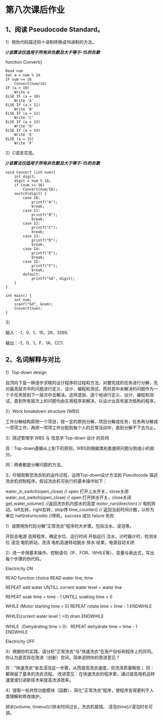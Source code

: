 # 第八次课后作业

## **1、阅读 Pseudocode Standard。** 

1）用伪代码描述将十进制转换成16进制的方法。

***//该算法仅适用于所有非负数及大于等于-15的负数***

function Convert()

    Read num
    Set a = num % 16
    IF num >= 16
        Convert(num/16)
    IF (a < 10)
        Write a
    ELSE IF (a = 10)
        Write 'A'
    ELSE IF (a = 11)
        Write 'B'
    ELSE IF (a = 12)
        Write 'C'
    ELSE IF (a = 13)
        Write 'D'
    ELSE IF (a = 14)
        Write 'E'
    ELSE (a = 15)
        Write 'F'

2）C语言实现。 

***//该算法仅适用于所有非负数及大于等于-15的负数***

    void Convert (int num){
        int digit;
        digit = num % 16;
        if (num >= 16)
            Convert(num/16);
        switch(digit) {
            case 10:
                printf("A");
                break;
            case 11:
                printf("B");
                break;
            case 12:
                printf("C");
                break;
            case 13:
                printf("D");
                break;
            case 14:
                printf("E");
                break;
            case 15:
                printf("F");
                break;
            default:
                printf("%d", digit);
        } 
    } 

    int main() {
        int num;
        scanf("%d", &num);
        Convert(num);
    }

3）

输入：-1、0、1、15、26、3265.

输出：-1、0、1、F、1A、CC1.

## **2、名词解释与对比** 
1）Top-down design 

自顶向下是一种逐步求精的设计程序的过程和方法。对要完成的任务进行分解，先对最高层次中的问题进行定义、设计、编程和测试，而将其中未解决的问题作为一个子任务放到下一层次中去解决。这样逐层、逐个地进行定义、设计、编程和测试，直到所有层次上的问题均由实用程序来解决，以设计出具有层次结构的程序。

2）Work breakdown structure (WBS)

工作分解结构即把一个项目，按一定的原则分解，项目分解成任务，任务再分解成一项项工作，再把一项项工作分配到每个人的日常活动中，直到分解不下去为止。

3）简述管理学 WBS 与 信息学 Top-down 设计 的异同

异：Top-down遵循从上到下的原则，WBS则根据类别直接把问题分割成小的部分。

同：两者都是分解问题的方法。

3、仔细观察您洗衣机的运作过程，运用Top-down设计方法和 Pseudocode 描述洗衣机控制程序。假设洗衣机可执行的基本操作如下： 

water_in_switch(open_close)  // open 打开上水开关，close关闭 
water_out_switch(open_close)  // open 打开排水开关，close关闭 
get_water_volume()  //返回洗衣机内部水的高度
motor_run(direction)  // 电机转动。left左转，right右转，stop停 
time_counter()  // 返回当前时间计数，以秒为单位 
halt(returncode)  //停机，success 成功 failure 失败

1）请使用伪代码分解“正常洗衣”程序的大步骤。包括注水、浸泡等。

开启总电源
选择程序，确定水位、运行时间
开始运行
注水，计时器计时，检测水位
浸泡
电机转动，洗涤
电机高速转动脱水
排水
结束，电源自动关闭

2）进一步用基本操作、控制语句（IF、FOR、WHILE等）、变量与表达式，写出每个步骤的伪代码。 

Electricity ON

READ function choice 
READ water line, time

REPEAT 
    add water
UNTILL current water level = water line

REPEAT 
    soak
    time = time - 1 
UNTILL soaking time = 0

WHILE (Motor starting time > 0)
REPEAT 
    rotate
    time = time - 1 
ENDWHILE

WHILE(current water level！=0)
    drain
ENDWHILE

WHILE（Dehydrating time > 0） 
REPEAT
    dehydrate
    time = time - 1
ENDWHILE

Electricity OFF

3）根据你的实践，请分析“正常洗衣”与“快速洗衣”在用户目标和程序上的异同。 你认为是否存在改进（创新）空间，简单说明你的改进意见？ 

异：“快速洗衣”省去浸泡这一步骤，从而提高洗衣速度，但洗涤质量略低；
同：都保留了基本的洗衣流程。
改进意见：在快速洗衣的程序里，通过提高电机运转速度或引进新技术来提高洗涤效率。

4）提取一些共性功能模块（函数），简化“正常洗衣”程序，使程序变得更利于人类理解和修改维护。

排水(volume, timeout)//排水时间过长，洗衣机报错。
浸泡(time)//浸泡时长可调。



